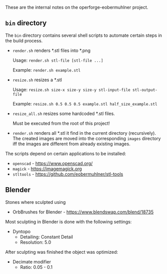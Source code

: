 These are the internal notes on the operforge-eobermuhlner project.

## `bin` directory

The `bin` directory contains several shell scripts
to automate certain steps in the build process.

- `render.sh` renders *.stl files into *.png

    Usage: `render.sh stl-file [stl-file ...]`

    Example: `render.sh example.stl`

- `resize.sh` resizes a *.stl

    Usage: `resize.sh size-x size-y size-y stl-input-file stl-output-file`

    Example: `resize.sh 0.5 0.5 0.5 example.stl half_size_example.stl`

- `resize_all.sh` resizes some hardcoded *.stl files.

  Must be executed from the root of this project!
  
- `render.sh` renders all *.stl it find in the current directory (recursively).
  The created images are moved into the corresponding `images` directory
  iff the images are different from already existing images.

The scripts depend on certain applications to be installed:
- `openscad` - https://www.openscad.org/
- `magick` - https://imagemagick.org
- `stltools` - https://github.com/eobermuhlner/stl-tools


## Blender

Stones where sculpted using
- OrbBrushes for Blender - https://www.blendswap.com/blend/18735

Most sculpting in Blender is done with the following settings:
- Dyntopo
    - Detailing: Constant Detail
    - Resolution: 5.0
    
After sculpting was finished the object was optimized:
- Decimate modifier
  - Ratio: 0.05 - 0.1
